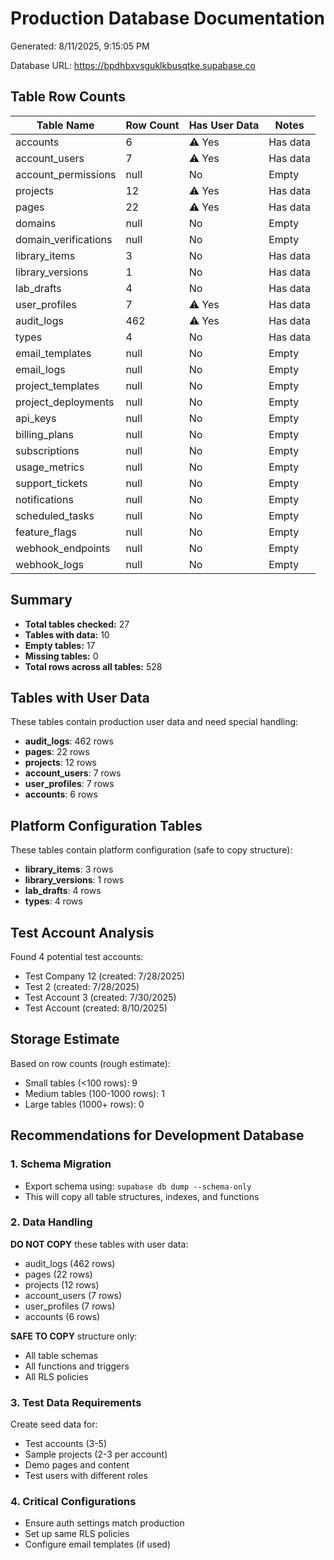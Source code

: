 # Production Database Documentation

Generated: 8/11/2025, 9:15:05 PM

Database URL: https://bpdhbxvsguklkbusqtke.supabase.co

## Table Row Counts

| Table Name | Row Count | Has User Data | Notes |
|------------|-----------|---------------|-------|
| accounts | 6 | ⚠️ Yes | Has data |
| account_users | 7 | ⚠️ Yes | Has data |
| account_permissions | null | No | Empty |
| projects | 12 | ⚠️ Yes | Has data |
| pages | 22 | ⚠️ Yes | Has data |
| domains | null | No | Empty |
| domain_verifications | null | No | Empty |
| library_items | 3 | No | Has data |
| library_versions | 1 | No | Has data |
| lab_drafts | 4 | No | Has data |
| user_profiles | 7 | ⚠️ Yes | Has data |
| audit_logs | 462 | ⚠️ Yes | Has data |
| types | 4 | No | Has data |
| email_templates | null | No | Empty |
| email_logs | null | No | Empty |
| project_templates | null | No | Empty |
| project_deployments | null | No | Empty |
| api_keys | null | No | Empty |
| billing_plans | null | No | Empty |
| subscriptions | null | No | Empty |
| usage_metrics | null | No | Empty |
| support_tickets | null | No | Empty |
| notifications | null | No | Empty |
| scheduled_tasks | null | No | Empty |
| feature_flags | null | No | Empty |
| webhook_endpoints | null | No | Empty |
| webhook_logs | null | No | Empty |

## Summary

- **Total tables checked:** 27
- **Tables with data:** 10
- **Empty tables:** 17
- **Missing tables:** 0
- **Total rows across all tables:** 528

## Tables with User Data

These tables contain production user data and need special handling:

- **audit_logs**: 462 rows
- **pages**: 22 rows
- **projects**: 12 rows
- **account_users**: 7 rows
- **user_profiles**: 7 rows
- **accounts**: 6 rows

## Platform Configuration Tables

These tables contain platform configuration (safe to copy structure):

- **library_items**: 3 rows
- **library_versions**: 1 rows
- **lab_drafts**: 4 rows
- **types**: 4 rows

## Test Account Analysis

Found 4 potential test accounts:

- Test Company 12 (created: 7/28/2025)
- Test 2 (created: 7/28/2025)
- Test Account 3 (created: 7/30/2025)
- Test Account (created: 8/10/2025)

## Storage Estimate

Based on row counts (rough estimate):
- Small tables (<100 rows): 9
- Medium tables (100-1000 rows): 1
- Large tables (1000+ rows): 0

## Recommendations for Development Database

### 1. Schema Migration
- Export schema using: `supabase db dump --schema-only`
- This will copy all table structures, indexes, and functions

### 2. Data Handling
**DO NOT COPY** these tables with user data:
- audit_logs (462 rows)
- pages (22 rows)
- projects (12 rows)
- account_users (7 rows)
- user_profiles (7 rows)
- accounts (6 rows)

**SAFE TO COPY** structure only:
- All table schemas
- All functions and triggers
- All RLS policies

### 3. Test Data Requirements
Create seed data for:
- Test accounts (3-5)
- Sample projects (2-3 per account)
- Demo pages and content
- Test users with different roles

### 4. Critical Configurations
- Ensure auth settings match production
- Set up same RLS policies
- Configure email templates (if used)

